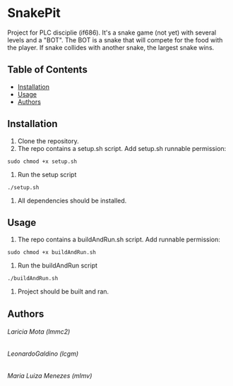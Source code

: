 # SnakePit

Project for PLC disciplie (if686). It's a snake game (not yet) with several levels and a "BOT".
The BOT is a snake that will compete for the food with the player.
If snake collides with another snake, the largest snake wins.

## Table of Contents

- [Installation](#installation)
- [Usage](#usage)
- [Authors](#authors)

## Installation

1. Clone the repository.
1. The repo contains a setup.sh script. Add setup.sh runnable permission:
```
sudo chmod +x setup.sh
```
1. Run the setup script
```
./setup.sh
```
1. All dependencies should be installed.

## Usage
1. The repo contains a buildAndRun.sh script. Add runnable permission:
```
sudo chmod +x buildAndRun.sh
```
1. Run the buildAndRun script
```
./buildAndRun.sh
```
1. Project should be built and ran.


## Authors

###### Laricia Mota (lmmc2)
###### LeonardoGaldino (lcgm)
###### Maria Luiza Menezes (mlmv)
